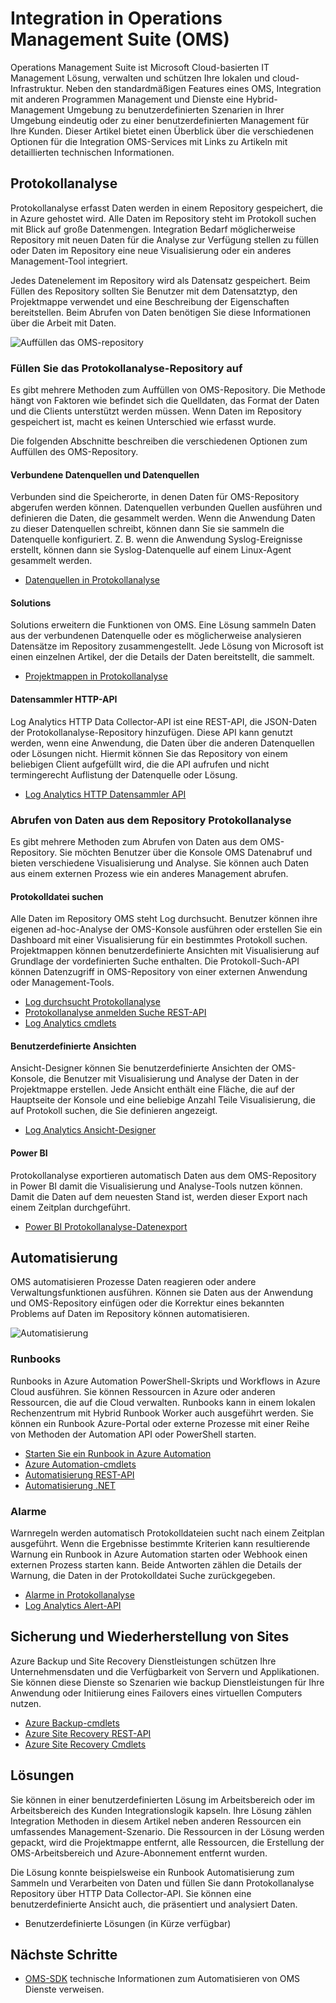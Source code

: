 <properties
   pageTitle="Integration in Operations Management Suite (OMS) | Microsoft Azure"
   description="Neben den standardmäßigen Features eines OMS, Integration mit anderen Programmen Management und Dienste eine Hybrid-Management Umgebung zu benutzerdefinierten Szenarien in Ihrer Umgebung eindeutig oder zu einer benutzerdefinierten Management für Ihre Kunden.  Dieser Artikel bietet einen Überblick über die verschiedenen Optionen für die Integration OMS mit Links zu Artikeln mit detaillierten technischen Informationen."
   services="operations-management-suite"
   documentationCenter=""
   authors="bwren"
   manager="jwhit"
   editor="tysonn" />
<tags
   ms.service="operations-management-suite"
   ms.devlang="na"
   ms.topic="article"
   ms.tgt_pltfrm="na"
   ms.workload="infrastructure-services"
   ms.date="09/23/2016"
   ms.author="bwren" />

# <a name="integrating-with-operations-management-suite-oms"></a>Integration in Operations Management Suite (OMS)

Operations Management Suite ist Microsoft Cloud-basierten IT Management Lösung, verwalten und schützen Ihre lokalen und cloud-Infrastruktur.  Neben den standardmäßigen Features eines OMS, Integration mit anderen Programmen Management und Dienste eine Hybrid-Management Umgebung zu benutzerdefinierten Szenarien in Ihrer Umgebung eindeutig oder zu einer benutzerdefinierten Management für Ihre Kunden.  Dieser Artikel bietet einen Überblick über die verschiedenen Optionen für die Integration OMS-Services mit Links zu Artikeln mit detaillierten technischen Informationen. 



## <a name="log-analytics"></a>Protokollanalyse
Protokollanalyse erfasst Daten werden in einem Repository gespeichert, die in Azure gehostet wird.  Alle Daten im Repository steht im Protokoll suchen mit Blick auf große Datenmengen.  Integration Bedarf möglicherweise Repository mit neuen Daten für die Analyse zur Verfügung stellen zu füllen oder Daten im Repository eine neue Visualisierung oder ein anderes Management-Tool integriert.

Jedes Datenelement im Repository wird als Datensatz gespeichert.  Beim Füllen des Repository sollten Sie Benutzer mit dem Datensatztyp, den Projektmappe verwendet und eine Beschreibung der Eigenschaften bereitstellen.  Beim Abrufen von Daten benötigen Sie diese Informationen über die Arbeit mit Daten.

![Auffüllen das OMS-repository](media/operations-management-suite-integration/repository.png)


### <a name="populate-the-log-analytics-repository"></a>Füllen Sie das Protokollanalyse-Repository auf
Es gibt mehrere Methoden zum Auffüllen von OMS-Repository.  Die Methode hängt von Faktoren wie befindet sich die Quelldaten, das Format der Daten und die Clients unterstützt werden müssen.  Wenn Daten im Repository gespeichert ist, macht es keinen Unterschied wie erfasst wurde.

Die folgenden Abschnitte beschreiben die verschiedenen Optionen zum Auffüllen des OMS-Repository.

#### <a name="connected-sources-and-data-sources"></a>Verbundene Datenquellen und Datenquellen 
Verbunden sind die Speicherorte, in denen Daten für OMS-Repository abgerufen werden können.  Datenquellen verbunden Quellen ausführen und definieren die Daten, die gesammelt werden.  Wenn die Anwendung Daten zu dieser Datenquellen schreibt, können dann Sie sie sammeln die Datenquelle konfiguriert.  Z. B. wenn die Anwendung Syslog-Ereignisse erstellt, können dann sie Syslog-Datenquelle auf einem Linux-Agent gesammelt werden.

- [Datenquellen in Protokollanalyse](../log-analytics/log-analytics-data-sources.md)

#### <a name="solutions"></a>Solutions

Solutions erweitern die Funktionen von OMS.  Eine Lösung sammeln Daten aus der verbundenen Datenquelle oder es möglicherweise analysieren Datensätze im Repository zusammengestellt.  Jede Lösung von Microsoft ist einen einzelnen Artikel, der die Details der Daten bereitstellt, die sammelt.

- [Projektmappen in Protokollanalyse](../log-analytics/log-analytics-add-solutions.md)



#### <a name="http-data-collector-api"></a>Datensammler HTTP-API

Log Analytics HTTP Data Collector-API ist eine REST-API, die JSON-Daten der Protokollanalyse-Repository hinzufügen.  Diese API kann genutzt werden, wenn eine Anwendung, die Daten über die anderen Datenquellen oder Lösungen nicht.  Hiermit können Sie das Repository von einem beliebigen Client aufgefüllt wird, die die API aufrufen und nicht termingerecht Auflistung der Datenquelle oder Lösung.

- [Log Analytics HTTP Datensammler API](../log-analytics/log-analytics-data-collector-api.md)


### <a name="retrieve-data-from-the-log-analytics-repository"></a>Abrufen von Daten aus dem Repository Protokollanalyse

Es gibt mehrere Methoden zum Abrufen von Daten aus dem OMS-Repository.  Sie möchten Benutzer über die Konsole OMS Datenabruf und bieten verschiedene Visualisierung und Analyse.  Sie können auch Daten aus einem externen Prozess wie ein anderes Management abrufen.

#### <a name="log-searches"></a>Protokolldatei suchen

Alle Daten im Repository OMS steht Log durchsucht.  Benutzer können ihre eigenen ad-hoc-Analyse der OMS-Konsole ausführen oder erstellen Sie ein Dashboard mit einer Visualisierung für ein bestimmtes Protokoll suchen.  Projektmappen können benutzerdefinierte Ansichten mit Visualisierung auf Grundlage der vordefinierten Suche enthalten.  Die Protokoll-Such-API können Datenzugriff in OMS-Repository von einer externen Anwendung oder Management-Tools.  

- [Log durchsucht Protokollanalyse](../log-analytics/log-analytics-log-searches.md)
- [Protokollanalyse anmelden Suche REST-API](../log-analytics/log-analytics-log-search-api.md)
- [Log Analytics cmdlets](https://msdn.microsoft.com/library/mt188224.aspx)



#### <a name="custom-views"></a>Benutzerdefinierte Ansichten 
Ansicht-Designer können Sie benutzerdefinierte Ansichten der OMS-Konsole, die Benutzer mit Visualisierung und Analyse der Daten in der Projektmappe erstellen.  Jede Ansicht enthält eine Fläche, die auf der Hauptseite der Konsole und eine beliebige Anzahl Teile Visualisierung, die auf Protokoll suchen, die Sie definieren angezeigt.
  
- [Log Analytics Ansicht-Designer](../log-analytics/log-analytics-view-designer.md)


#### <a name="power-bi"></a>Power BI

Protokollanalyse exportieren automatisch Daten aus dem OMS-Repository in Power BI damit die Visualisierung und Analyse-Tools nutzen können.  Damit die Daten auf dem neuesten Stand ist, werden dieser Export nach einem Zeitplan durchgeführt. 

- [Power BI Protokollanalyse-Datenexport](../log-analytics/log-analytics-powerbi.md)




## <a name="automation"></a>Automatisierung

OMS automatisieren Prozesse Daten reagieren oder andere Verwaltungsfunktionen ausführen.  Können sie Daten aus der Anwendung und OMS-Repository einfügen oder die Korrektur eines bekannten Problems auf Daten im Repository können automatisieren. 

![Automatisierung](media/operations-management-suite-integration/automate.png)

### <a name="runbooks"></a>Runbooks

Runbooks in Azure Automation PowerShell-Skripts und Workflows in Azure Cloud ausführen.  Sie können Ressourcen in Azure oder anderen Ressourcen, die auf die Cloud verwalten.  Runbooks kann in einem lokalen Rechenzentrum mit Hybrid Runbook Worker auch ausgeführt werden.  Sie können ein Runbook Azure-Portal oder externe Prozesse mit einer Reihe von Methoden der Automation API oder PowerShell starten.

- [Starten Sie ein Runbook in Azure Automation](../automation/automation-starting-a-runbook.md)
- [Azure Automation-cmdlets](https://msdn.microsoft.com/library/dn690262.aspx)
- [Automatisierung REST-API](https://msdn.microsoft.com/library/mt662285.aspx)
- [Automatisierung .NET](https://msdn.microsoft.com//library/mt465763.aspx)

### <a name="alerts"></a>Alarme

Warnregeln werden automatisch Protokolldateien sucht nach einem Zeitplan ausgeführt.  Wenn die Ergebnisse bestimmte Kriterien kann resultierende Warnung ein Runbook in Azure Automation starten oder Webhook einen externen Prozess starten kann.  Beide Antworten zählen die Details der Warnung, die Daten in der Protokolldatei Suche zurückgegeben.

- [Alarme in Protokollanalyse](../log-analytics/log-analytics-alerts.md)
- [Log Analytics Alert-API](../log-analytics/log-analytics-api-alerts.md)


## <a name="backup-and-site-recovery"></a>Sicherung und Wiederherstellung von Sites

Azure Backup und Site Recovery Dienstleistungen schützen Ihre Unternehmensdaten und die Verfügbarkeit von Servern und Applikationen.  Sie können diese Dienste so Szenarien wie backup Dienstleistungen für Ihre Anwendung oder Initiierung eines Failovers eines virtuellen Computers nutzen.

- [Azure Backup-cmdlets](https://msdn.microsoft.com/library/mt619253.aspx)
- [Azure Site Recovery REST-API](https://msdn.microsoft.com/library/azure/mt750497.aspx)
- [Azure Site Recovery Cmdlets](https://msdn.microsoft.com/library/mt637930.aspx)

## <a name="custom-solutions"></a>Lösungen

Sie können in einer benutzerdefinierten Lösung im Arbeitsbereich oder im Arbeitsbereich des Kunden Integrationslogik kapseln.  Ihre Lösung zählen Integration Methoden in diesem Artikel neben anderen Ressourcen ein umfassendes Management-Szenario.  Die Ressourcen in der Lösung werden gepackt, wird die Projektmappe entfernt, alle Ressourcen, die Erstellung der OMS-Arbeitsbereich und Azure-Abonnement entfernt wurden.

Die Lösung konnte beispielsweise ein Runbook Automatisierung zum Sammeln und Verarbeiten von Daten und füllen Sie dann Protokollanalyse Repository über HTTP Data Collector-API.  Sie können eine benutzerdefinierte Ansicht auch, die präsentiert und analysiert Daten.  

- Benutzerdefinierte Lösungen (in Kürze verfügbar)    

## <a name="next-steps"></a>Nächste Schritte
- [OMS-SDK](operations-management-suite-sdk.md) technische Informationen zum Automatisieren von OMS Dienste verweisen.  
